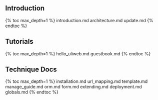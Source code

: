 ## Introduction

{% toc max_depth=1 %}
introduction.md
architecture.md
update.md
{% endtoc %}

## Tutorials

{% toc max_depth=1 %}
hello_uliweb.md
guestbook.md
{% endtoc %}

## Technique Docs

{% toc max_depth=1 %}
installation.md
url_mapping.md
template.md
manage_guide.md
orm.md
form.md
extending.md
deployment.md
globals.md
{% endtoc %}

